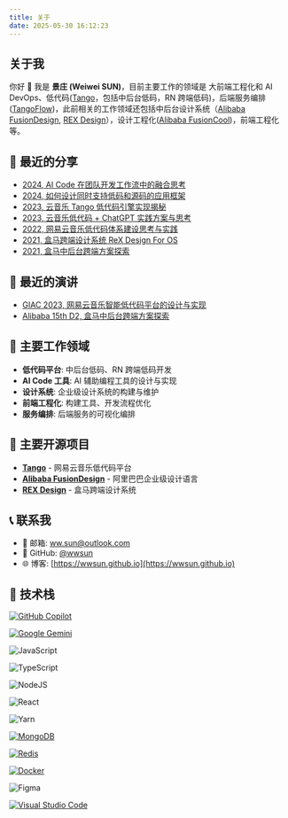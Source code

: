 ```yaml
---
title: 关于
date: 2025-05-30 16:12:23
---
```


## 关于我

你好 👋 我是 **景庄 (Weiwei SUN)**，目前主要工作的领域是 大前端工程化和 AI DevOps、低代码([Tango](https://github.com/NetEase/tango)，包括中后台低码，RN 跨端低码)，后端服务编排([TangoFlow](https://juejin.cn/post/7325337414444433448))，此前相关的工作领域还包括中后台设计系统（[Alibaba FusionDesign](https://github.com/alibaba-fusion), [REX Design](https://github.com/alibaba/rex-design)），设计工程化([Alibaba FusionCool](https://github.com/alibaba-fusion/cool))，前端工程化等。

## 📘 最近的分享

- [2024, AI Code 在团队开发工作流中的融合思考](https://juejin.cn/post/7395040271493595136)
- [2024, 如何设计同时支持低码和源码的应用框架](https://juejin.cn/post/7368375416930074676)
- [2023, 云音乐 Tango 低代码引擎实现揭秘](https://juejin.cn/post/7287134477838876707)
- [2023, 云音乐低代码 + ChatGPT 实践方案与思考](https://juejin.cn/post/7239742600550350906)
- [2022, 网易云音乐低代码体系建设思考与实践](https://juejin.cn/post/7074842507028856846)
- [2021, 盒马跨端设计系统 ReX Design For OS](https://mp.weixin.qq.com/s/aRGiDMAqWMiCWqy0s5be7A)
- [2021, 盒马中后台跨端方案探索](https://mp.weixin.qq.com/s/-1PpjJyKiA63SifRbr5swg)

## 💬 最近的演讲

- [GIAC 2023, 网易云音乐智能低代码平台的设计与实现](https://giac.msup.com.cn/2023sz/course?id=16889)
- [Alibaba 15th D2, 盒马中后台跨端方案探索](https://github.com/d2forum/15th/tree/main/D2-19)

## 🎯 主要工作领域

- **低代码平台**: 中后台低码、RN 跨端低码开发
- **AI Code 工具**: AI 辅助编程工具的设计与实现
- **设计系统**: 企业级设计系统的构建与维护
- **前端工程化**: 构建工具、开发流程优化
- **服务编排**: 后端服务的可视化编排

## 💼 主要开源项目

- [**Tango**](https://github.com/NetEase/tango) - 网易云音乐低代码平台
- [**Alibaba FusionDesign**](https://github.com/alibaba-fusion) - 阿里巴巴企业级设计语言
- [**REX Design**](https://github.com/alibaba/rex-design) - 盒马跨端设计系统

## 📞 联系我

- 📧 邮箱: [ww.sun@outlook.com](mailto:ww.sun@outlook.com)
- 🐙 GitHub: [@wwsun](https://github.com/wwsun)
- 🌐 博客: [https://wwsun.github.io](https://wwsun.github.io)

## 🔧 技术栈

[![GitHub Copilot](https://img.shields.io/badge/GitHub%20Copilot-000?style=for-the-badge&logo=githubcopilot&logoColor=fff)](#)

[![Google Gemini](https://img.shields.io/badge/Google%20Gemini-886FBF?style=for-the-badge&logo=googlegemini&logoColor=fff)](#)

![JavaScript](https://img.shields.io/badge/javascript-%23323330.svg?style=for-the-badge&logo=javascript&logoColor=%23F7DF1E)

![TypeScript](https://img.shields.io/badge/typescript-%23007ACC.svg?style=for-the-badge&logo=typescript&logoColor=white)

![NodeJS](https://img.shields.io/badge/node.js-6DA55F?style=for-the-badge&logo=node.js&logoColor=white)

![React](https://img.shields.io/badge/react-%2320232a.svg?style=for-the-badge&logo=react&logoColor=%2361DAFB)

![Yarn](https://img.shields.io/badge/yarn-%232C8EBB.svg?style=for-the-badge&logo=yarn&logoColor=white)

[![MongoDB](https://img.shields.io/badge/MongoDB-%234ea94b.svg?style=for-the-badge&logo=mongodb&logoColor=white)](#)

[![Redis](https://img.shields.io/badge/Redis-%23DD0031.svg?style=for-the-badge&logo=redis&logoColor=white)](#)

[![Docker](https://img.shields.io/badge/Docker-2496ED?style=for-the-badge&logo=docker&logoColor=fff)](#)

![Figma](https://img.shields.io/badge/figma-%23F24E1E.svg?style=for-the-badge&logo=figma&logoColor=white)

[![Visual Studio Code](https://custom-icon-badges.demolab.com/badge/Visual%20Studio%20Code-0078d7.svg?style=for-the-badge&logo=vsc&logoColor=white)](#)
